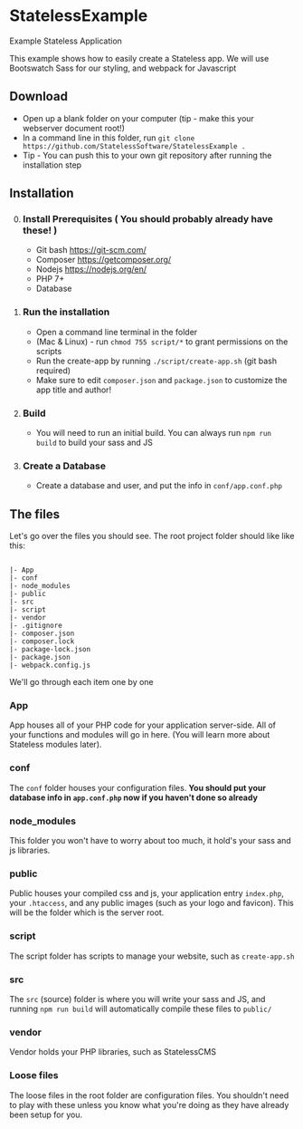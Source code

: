 # StatelessExample
Example Stateless Application

This example shows how to easily create a Stateless app.  We will use Bootswatch Sass for our styling, and webpack for Javascript

## Download

- Open up a blank folder on your computer (tip - make this your webserver document root!)
- In a command line in this folder, run `git clone https://github.com/StatelessSoftware/StatelessExample .`
- Tip - You can push this to your own git repository after running the installation step

## Installation

0. ### Install Prerequisites ( You should probably already have these! )

    - Git bash https://git-scm.com/
    - Composer https://getcomposer.org/
    - Nodejs https://nodejs.org/en/
    - PHP 7+
    - Database

1. ### Run the installation

    - Open a command line terminal in the folder
    - (Mac & Linux) - run `chmod 755 script/*` to grant permissions on the scripts
    - Run the create-app by running `./script/create-app.sh` (git bash required)
    - Make sure to edit `composer.json` and `package.json` to customize the app title and author!

2. ### Build

    - You will need to run an initial build.  You can always run `npm run build` to build your sass and JS

3. ### Create a Database

    - Create a database and user, and put the info in `conf/app.conf.php`

## The files

Let's go over the files you should see.  The root project folder should like like this:

```

|- App
|- conf
|- node_modules
|- public
|- src
|- script
|- vendor
|- .gitignore
|- composer.json
|- composer.lock
|- package-lock.json
|- package.json
|- webpack.config.js

```

We'll go through each item one by one

### App

App houses all of your PHP code for your application server-side.  All of your functions and modules will go in here.  (You will learn more about Stateless modules later).

### conf

The `conf` folder houses your configuration files.  **You should put your database info in `app.conf.php` now if you haven't done so already**

### node_modules

This folder you won't have to worry about too much, it hold's your sass and js libraries.

### public

Public houses your compiled css and js, your application entry `index.php`, your `.htaccess`, and any public images (such as your logo and favicon).  This will be the folder which is the server root.

### script

The script folder has scripts to manage your website, such as `create-app.sh`

### src

The `src` (source) folder is where you will write your sass and JS, and running `npm run build` will automatically compile these files to `public/`

### vendor

Vendor holds your PHP libraries, such as StatelessCMS

### Loose files

The loose files in the root folder are configuration files.  You shouldn't need to play with these unless you know what you're doing as they have already been setup for you.
